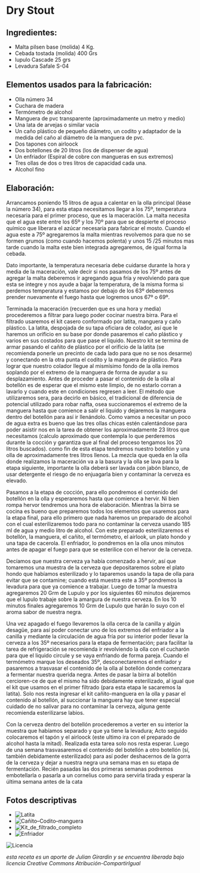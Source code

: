 # Dry Stout

## Ingredientes:

* Malta pilsen base (molida) 4 Kg.
* Cebada tostada (molida) 400 Grs
* lupulo Cascade 25 grs
* Levadura Safale S-04

## Elementos usados para la fabricación:

* Olla número 34
* Cuchara de madera
* Termómetro de alcohol
* Manguera de pvc transparente (aproximadamente un metro y medio)
* Una lata de arvejas o similar vacía
* Un caño plástico de pequeño diámetro, un codito y adaptador de la medida del caño al diámetro de la manguera de pvc.
* Dos tapones con airloock
* Dos botellones de 20 litros (los de dispenser de agua)
* Un enfriador (Espiral de cobre con mangueras en sus extremos)
* Tres ollas de dos o tres litros de capacidad cada una.
* Alcohol fino

## Elaboración:

Arrancamos poniendo 15 litros de agua a calentar en la olla principal (léase la número 34), para esta etapa necesitamos llegar a los 75º, temperatura necesaria para el primer proceso, que es la maceración. La malta necesita que el agua este entre los 65º y los 70º para que se despierte el proceso químico que liberara el azúcar necesaria para fabricar el mosto.
Cuando el agua este a 75º agregaremos la malta mientras revolvemos para que no se formen grumos (como cuando hacemos polenta) y unos 15 /25 minutos mas tarde cuando la malta este bien integrada agregaremos, de igual forma la cebada.

Dato importante, la temperatura necesaria debe cuidarse durante la hora y media de la maceración, vale decir si nos pasamos de los 75º antes de agregar la malta deberemos ir agregando agua fría y revolviendo para que esta se integre y nos ayude a bajar la temperatura, de la misma forma si perdemos temperatura y estamos por debajo de los 63º deberemos prender nuevamente el fuego hasta que logremos unos 67º o 69º.

Terminada la maceración (recuerden que es una hora y media) procederemos a filtrar para luego poder cocinar nuestra birra. Para el filtrado usaremos el kit casero conformado por latita, manguera y caño plástico. La latita, despojada de su tapa oficiara de colador, así que le haremos un orificio en su base por donde pasaremos el caño plástico y varios en sus costados para que pase el liquido. Nuestro kit se termina de armar pasando el cañito de plástico por el orificio de la latita (se recomienda ponerle un precinto de cada lado para que no se nos desarme) y conectando en la otra punta el codito y la manguera de plástico.
Para lograr que nuestro colador llegue al mismísimo fondo de la olla iremos soplando por el extremo de la manguera de forma de ayudar a su desplazamiento. Antes de proceder a pasar el contenido de la olla al botellón es de esperar que el mismo este limpio, de no estarlo corran a lavarlo y cuando este en condiciones regresen a leer.
El método que utilizaremos sera, para decirlo en básico, el tradicional de diferencia de potencial utilizado para robar nafta, osea succionaremos el extremo de la manguera hasta que comience a salir el liquido y dejaremos la manguera dentro del botellón para así ir llenándolo.
Como vamos a necesitar un poco de agua extra es bueno que las tres ollas chicas estén calentándose para poder asistir nos en la tarea de obtener los aproximadamente 23 litros que necesitamos (calculo aproximado que contempla lo que perderemos durante la cocción y garantiza que al final del proceso tengamos los 20 litros buscados). como fin de esta etapa tendremos nuestro botellón y una olla de aproximadamente tres litros llenos. La mezcla que queda en la olla donde realizamos la maceración va a la basura y la olla se lava para la etapa siguiente, importante la olla deberá ser lavada con jabón blanco, de usar detergente el riesgo de no enjuagarla bien y contaminar la cerveza es elevado.

Pasamos a la etapa de cocción, para ello pondremos el contenido del botellón en la olla y esperaremos hasta que comience a hervir. Ni bien rompa hervor tendremos una hora de elaboración.
Mientras la birra se cocina es bueno que preparemos todos los elementos que usaremos para la etapa final, para ello primero que nada haremos un preparado de alcohol con el cual esterilizaremos todo para no contaminar la cerveza usando 185 ml de agua y medio litro de alcohol. Con este preparado esterilizaremos el botellón, la manguera, el cañito, el termómetro, el airlook, un plato hondo y una tapa de cacerola. El enfriador, lo pondremos en la olla unos minutos antes de apagar el fuego para que se esterilice con el hervor de la cerveza.

Decíamos que nuestra cerveza ya había comenzado a hervir, así que  tomaremos una muestra de la cerveza que depositaremos sobre el plato hondo que habíamos esterilizado y lo taparemos usando la tapa de olla para evitar que se contamine; cuando está muestra este a 35º pondremos la levadura para que ya comience a trabajar. Luego de tomar la muestra agregaremos 20 Grm de Lupulo y por los siguientes 60 minutos dejaremos que el lupulo trabaje sobre la amargura de nuestra cerveza. En los 10 minutos finales agregaremos 10 Grm de Lupulo que harán lo suyo con el aroma sabor de nuestra negra.

Una vez apagado el fuego llevaremos la olla cerca de la canilla y algún desagüe, para así poder conectar uno de los extremos del enfriador a la canilla y mediante la circulación de agua fría por su interior poder llevar la cerveza a los 35º necesarios para la etapa de fermentación; para facilitar la tarea de refrigeración se recomienda ir revolviendo la olla con el cucharón para que el liquido circule y se vaya enfriando de forma pareja. Cuando el termómetro marque los deseados 35º, desconectaremos el enfriador y pasaremos a trasvasar el contenido de la olla al botellón donde comenzara a fermentar nuestra querida negra. Antes de pasar la birra al botellón cercioren-ce de que el mismo ha sido debidamente esterilizado, al igual que el kit que usamos en el primer filtrado (para esta etapa le sacaremos la latita). Solo nos resta ingresar el kit cañito-manguera en la olla y  pasar el contenido al botellón, al succionar la manguera hay que tener especial cuidado de no salivar para no contaminar la cerveza, alguna gente recomienda esterilizarse labios.

Con la cerveza dentro del botellón procederemos a verter en su interior la muestra que habíamos separado y que ya tiene la levadura; Acto seguido colocaremos el tapón y el airloock (este ultimo ira con el preparado de alcohol hasta la mitad). Realizada esta tarea solo nos resta esperar. Luego de una semana trasvasaremos el contenido del botellón a otro botellón (sí, también debidamente esterilizado) para así poder deshacernos de la gorra de la cerveza y dejar a nuestra negra una semana mas en su etapa de fermentación. Recién pasadas las dos primeras semanas podremos  embotellarla o pasarla a un cornelius como para servirla tirada y esperar la última semana antes de la cata 

## Fotos descriptivas

* ![Latita](http://vdifiore.com.ar/wp-content/uploads/2010/09/IMG_0001-300x225.jpg "Latita")
* ![Cañito–Codito–manguera](http://vdifiore.com.ar/wp-content/uploads/2010/09/IMG_0008-300x225.jpg "Cañito – Codito – manguera")
* ![Kit_de_filtrado_completo](http://vdifiore.com.ar/wp-content/uploads/2010/09/IMG_0005-300x225.jpg "Kit de filtrado completo")
* ![Enfriador](http://vdifiore.com.ar/wp-content/uploads/2010/09/IMG_0002-300x225.jpg "Enfriador")


![Licencia](http://es.creativecommons.org/blog/wp-content/uploads/2013/04/by-nc-sa.eu_petit.png "Licencia")

*esta receta es un aporte de Julian Girardin y se encuentra liberada bajo licencia Creative Commons Atribución-CompartirIgual*
